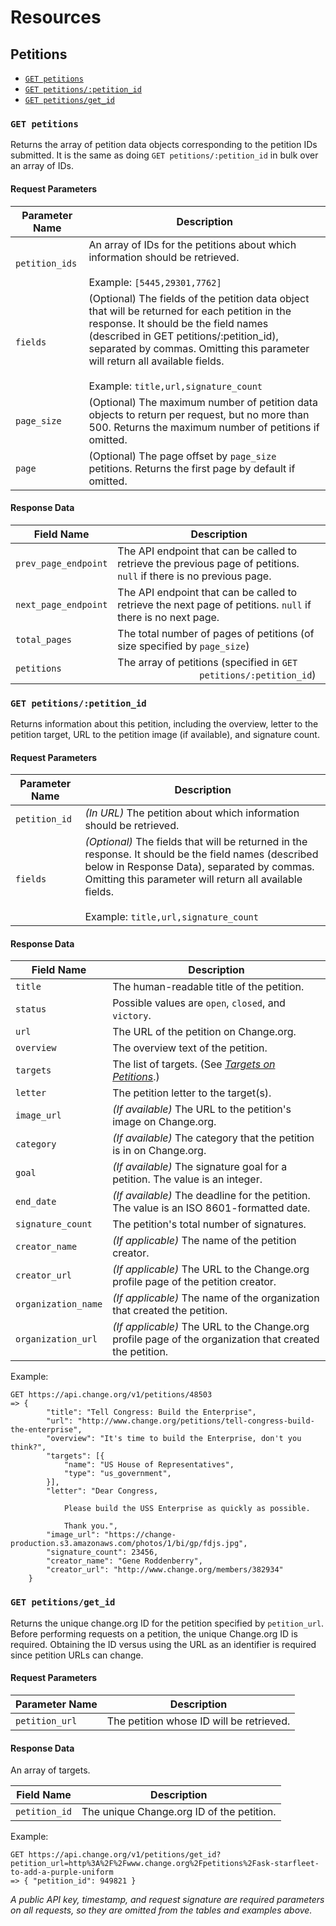 # Resources

## Petitions

* [`GET petitions`](#get-petitions)
* [`GET petitions/:petition_id`](#get-petitions-petition_id)
* [`GET petitions/get_id`](#get-petitions-get_id)

<a name="get-petitions"></a>
### `GET petitions`

Returns the array of petition data objects corresponding to the petition IDs 
submitted. It is the same as doing `GET petitions/:petition_id` in bulk over an 
array of IDs.

#### Request Parameters
<table>
    <thead>
        <th>Parameter Name</th>
        <th>Description</th>
    </thead>
    <tbody>
        <tr>
            <td><code>petition_ids</code></td>
            <td>
                An array of IDs for the petitions about which information should
                be retrieved.<br />
                <br />
                Example: <code>[5445,29301,7762]</code>
            </td>
        </tr>
        <tr>
            <td><code>fields</code></td>
            <td>
                (Optional) The fields of the petition data object that will be
                returned for each petition in the response. It should be the
                field names (described in GET petitions/:petition_id), separated
                by commas. Omitting this parameter will return all available
                fields. <br />
                <br />
                Example: <code>title,url,signature_count</code>
            </td>
        </tr>
        <tr>
            <td><code>page_size</code></td>
            <td>
                (Optional) The maximum number of petition data objects to return
                per request, but no more than 500. Returns the maximum number of
                petitions if omitted.
            </td>
        </tr>
        <tr>
            <td><code>page</code></td>
            <td>
                (Optional) The page offset by <code>page_size</code> petitions.
                Returns the first page by default if omitted.
            </td>
        </tr>
    </tbody>
</table>

#### Response Data
<table>
    <thead>
        <th>Field Name</th>
        <th>Description</th>
    </thead>
    <tbody>
        <tr>
            <td><code>prev_page_endpoint</code></td>
            <td>
                The API endpoint that can be called to retrieve the previous
                page of petitions. <code>null</code> if there is no previous
                page.
            </td>
        </tr>
        <tr>
            <td><code>next_page_endpoint</code></td>
            <td>The API endpoint that can be called to retrieve the next page of
            petitions. <code>null</code> if there is no next page.</td>
        </tr>
        <tr>
            <td><code>total_pages</code></td>
            <td>The total number of pages of petitions (of size specified by
            <code>page_size</code>)</td>
        </tr>
        <tr>
            <td><code>petitions</code></td>
            <td>
                The array of petitions (specified in <code>GET 
                petitions/:petition_id</code>)
            </td>
        </tr>
    </tbody>
</table>

<a name="get-petitions-petition_id"></a>
### `GET petitions/:petition_id`

Returns information about this petition, including the overview, letter to the
petition target, URL to the petition image (if available), and signature count.

#### Request Parameters
<table>
    <thead>
        <th>Parameter Name</th>
        <th>Description</th>
    </thead>
    <tbody>
        <tr>
            <td><code>petition_id</code></td>
            <td>
                <em>(In URL)</em> The petition about which information should be
                retrieved.
            </td>
        </tr>
        <tr>
            <td><code>fields</code></td>
            <td>
                <em>(Optional)</em> The fields that will be returned in the
                response. It should be the field names (described below in
                Response Data), separated by commas. Omitting this parameter
                will return all available fields.<br />
                <br />
                Example: <code>title,url,signature_count</code>
            </td>
        </tr>
    </tbody>
</table>

#### Response Data

<table>
    <thead>
        <th>Field Name</th>
        <th>Description</th>
    </thead>
    <tbody>
        <tr>
            <td><code>title</code></td>
            <td>The human-readable title of the petition.</td>
        </tr>
        <tr>
            <td><code>status</code></td>
            <td>Possible values are <code>open</code>, <code>closed</code>,
            and <code>victory</code>.</td>
        </tr>
        <tr>
            <td><code>url</code></td>
            <td>The URL of the petition on Change.org.</td>
        </tr>
        <tr>
            <td><code>overview</code></td>
            <td>The overview text of the petition.</td>
        </tr>
        <tr>
            <td><code>targets</code></td>
            <td>
                The list of targets. (See <em>
                <a href="petitions/targets.md">Targets on Petitions</a></em>.)
            </td>
        </tr>
        <tr>
            <td><code>letter</code></td>
            <td>The petition letter to the target(s).</td>
        </tr>
        <tr>
            <td><code>image_url</code></td>
            <td>
                <em>(If available)</em> The URL to the petition's image on 
                Change.org.
            </td>
        </tr>
        <tr>
            <td><code>category</code></td>
            <td>
                <em>(If available)</em> The category that the petition is in on 
                Change.org.
            </td>
        </tr>
        <tr>
            <td><code>goal</code></td>
            <td>
                <em>(If available)</em> The signature goal for a petition. The 
                value is an integer.
            </td>
        </tr>
        <tr>
            <td><code>end_date</code></td>
            <td>
                <em>(If available)</em> The deadline for the petition. The value 
                is an ISO 8601-formatted date.
            </td>
        </tr>
        <tr>
            <td><code>signature_count</code></td>
            <td>The petition's total number of signatures.</td>
        </tr>
        <tr>
            <td><code>creator_name</code></td>
            <td>
                <em>(If applicable)</em> The name of the petition creator.
            </td>
        </tr>
        <tr>
            <td><code>creator_url</code></td>
            <td>
                <em>(If applicable)</em> The URL to the Change.org profile page 
                of the petition creator.
            </td>
        </tr>
        <tr>
            <td><code>organization_name</code></td>
            <td>
                <em>(If applicable)</em> The name of the organization that 
                created the petition.
            </td>
        </tr>
        <tr>
            <td><code>organization_url</code></td>
            <td>
                <em>(If applicable)</em> The URL to the Change.org profile page 
                of the organization that created the petition.</td>
        </tr>
    </tbody>
</table>

Example:

    GET https://api.change.org/v1/petitions/48503
    => {
            "title": "Tell Congress: Build the Enterprise",
            "url": "http://www.change.org/petitions/tell-congress-build-the-enterprise",
            "overview": "It's time to build the Enterprise, don't you think?",
            "targets": [{
                "name": "US House of Representatives",
                "type": "us_government",
            }],
            "letter": "Dear Congress,
                
                Please build the USS Enterprise as quickly as possible.

                Thank you.",
            "image_url": "https://change-production.s3.amazonaws.com/photos/1/bi/gp/fdjs.jpg",
            "signature_count": 23456,
            "creator_name": "Gene Roddenberry",
            "creator_url": "http://www.change.org/members/382934"
        }

<a name="get-petitions-get_id"></a>
### `GET petitions/get_id`

Returns the unique change.org ID for the petition specified by 
<code>petition_url</code>. Before performing requests on a petition, the 
unique Change.org ID is required. Obtaining the ID versus using the URL as an 
identifier is required since petition URLs can change.

#### Request Parameters

<table>
    <thead>
        <th>Parameter Name</th>
        <th>Description</th>
    </thead>
    <tbody>
        <tr>
            <td><code>petition_url</code></td>
            <td>
                The petition whose ID will be retrieved.
            </td>
        </tr>
    </tbody>
</table>

#### Response Data

An array of targets.

<table>
    <thead>
        <th>Field Name</th>
        <th>Description</th>
    </thead>
    <tbody>
        <tr>
            <td><code>petition_id</code></td>
            <td>
                The unique Change.org ID of the petition.
            </td>
        </tr>
    </tbody>
</table>

Example:

    GET https://api.change.org/v1/petitions/get_id?petition_url=http%3A%2F%2Fwww.change.org%2Fpetitions%2Fask-starfleet-to-add-a-purple-uniform
    => { "petition_id": 949821 }


_A public API key, timestamp, and request signature are required parameters on 
all requests, so they are omitted from the tables and examples above._